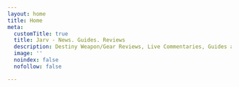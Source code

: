 ```yaml
---
layout: home
title: Home
meta:
  customTitle: true
  title: Jarv - News. Guides. Reviews
  description: Destiny Weapon/Gear Reviews, Live Commentaries, Guides and News
  image: ''
  noindex: false
  nofollow: false

---
```

